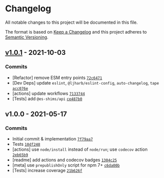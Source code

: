 # Changelog

All notable changes to this project will be documented in this file.

The format is based on [Keep a Changelog](https://keepachangelog.com/en/1.0.0/)
and this project adheres to [Semantic Versioning](https://semver.org/spec/v2.0.0.html).

## [v1.0.1](https://github.com/es-shims/Number.parseFloat/compare/v1.0.0...v1.0.1) - 2021-10-03

### Commits

- [Refactor] remove ESM entry points [`72c6471`](https://github.com/es-shims/Number.parseFloat/commit/72c64711de09cb605728b0a0f4e2b9590346d4f5)
- [Dev Deps] update `eslint`, `@ljharb/eslint-config`, `auto-changelog`, `tape` [`acc076e`](https://github.com/es-shims/Number.parseFloat/commit/acc076ed50d70deaf31458415b78f0b1caa99145)
- [actions] update workflows [`7133744`](https://github.com/es-shims/Number.parseFloat/commit/7133744dfb1308cc47b7eac951c39850c1261996)
- [Tests] add `@es-shims/api` [`ce487b0`](https://github.com/es-shims/Number.parseFloat/commit/ce487b081ef78d0aa6c228c375957b4953581360)

## v1.0.0 - 2021-05-17

### Commits

- Initial commit & implementation [`7f79aa7`](https://github.com/es-shims/Number.parseFloat/commit/7f79aa700510b2eebccb7d856acd40c0c4b88684)
- Tests [`10df248`](https://github.com/es-shims/Number.parseFloat/commit/10df2489aa3c583869c64374f4a2c7d96201d9a3)
- [actions] use `node/install` instead of `node/run`; use `codecov` action [`2eb65b9`](https://github.com/es-shims/Number.parseFloat/commit/2eb65b98cb461174cddedbd5bc9249cd50f6e92d)
- [readme] add actions and codecov badges [`1304c25`](https://github.com/es-shims/Number.parseFloat/commit/1304c25edc60ae9871697f87922c2e500917677a)
- [meta] use `prepublishOnly` script for npm 7+ [`c6da00b`](https://github.com/es-shims/Number.parseFloat/commit/c6da00b935fa13d380f5b3f4e2e33cb7b8db5391)
- [Tests] increase coverage [`21b626f`](https://github.com/es-shims/Number.parseFloat/commit/21b626ff40d7d183dc574ac20e9682c470cbbaec)
